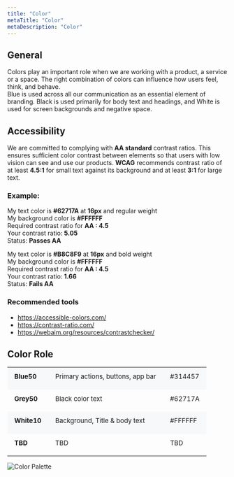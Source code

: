 ```yaml
---
title: "Color"
metaTitle: "Color"
metaDescription: "Color"
---
```


## General

Colors play an important role when we are working with a product, a service or a space. The right combination of colors can influence how users feel, think, and behave. <br/>
Blue is used across all our communication as an essential element of branding. Black is used primarily for body text and headings, and White is used for screen backgrounds and negative space.

## Accessibility

We are committed to complying with **AA standard** contrast ratios. This ensures sufficient color contrast between elements so that users with low vision can see and use our products. **WCAG** recommends contrast ratio of at least **4.5:1** for small text against its background and at least **3:1** for large text.

### Example:
My text color is **\#62717A** at **16px** and regular weight <br/>
My background color is **\#FFFFFF**<br/>
Required contrast ratio for **AA : 4.5**<br/>
Your contrast ratio: **5.05**<br/>
Status: **Passes AA**<br/>

My text color is **\#B8C8F9** at **16px** and bold weight<br/>
My background color is **\#FFFFFF**<br/>
Required contrast ratio for **AA : 4.5**<br/>
Your contrast ratio: **1.66**<br/>
Status: **Fails AA**<br/>

### Recommended tools

- https://accessible-colors.com/
- https://contrast-ratio.com/
- https://webaim.org/resources/contrastchecker/

## Color Role

<table style="font-size: 0.925rem; line-height:1.65rem; vertical-align:middle;">
<tr style="background-color: #f7f8fa;">
    <td style="padding: .5rem 1rem 1rem 1rem;"><strong>Blue50</strong></td>
    <td style="padding: .5rem 1rem 1rem 1rem;">Primary actions, buttons, app bar</td>
    <td style="padding: .5rem 1rem 1rem 1rem;">#314457</td>
</tr>
<tr style="">
    <td style="padding: .5rem 1rem 1rem 1rem;"><strong>Grey50</strong></td>
    <td style="padding: .5rem 1rem 1rem 1rem;">Black color text</td>
    <td style="padding: .5rem 1rem 1rem 1rem;">#62717A</td>
</tr>
<tr style="background-color: #f7f8fa;">
    <td style="padding: .5rem 1rem 1rem 1rem;"><strong>White10</strong></td>
    <td style="padding: .5rem 1rem 1rem 1rem;">Background, Title & body text</td>
    <td style="padding: .5rem 1rem 1rem 1rem;">#FFFFFF</td>
</tr>
<tr style="">
    <td style="padding: .5rem 1rem 1rem 1rem;"><strong>TBD</strong></td>
    <td style="padding: .5rem 1rem 1rem 1rem;">TBD</td>
    <td style="padding: .5rem 1rem 1rem 1rem;">TBD</td>
</tr>
</table>

![Color Palette](/img/color-palette.png "Color Palette")